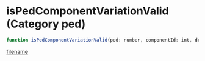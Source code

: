 # isPedComponentVariationValid (Category ped)

```js
function isPedComponentVariationValid(ped: number, componentId: int, drawableId: int, textureId: int): boolean
```

[filename](isPedComponentVariationValid_m.md ':include')